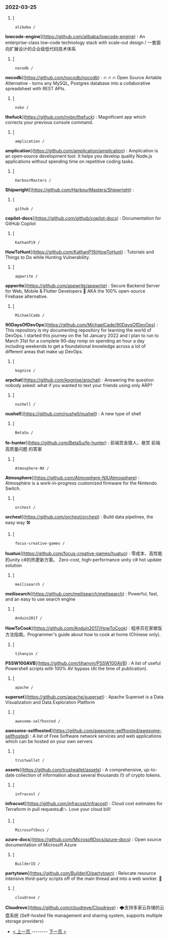 ### 2022-03-25 
1. [
    

        alibaba /
**lowcode-engine**](https://github.com/alibaba/lowcode-engine) : An enterprise-class low-code technology stack with scale-out design / 一套面向扩展设计的企业级低代码技术体系
1. [
    

        nocodb /
**nocodb**](https://github.com/nocodb/nocodb) : 🔥 🔥 🔥 Open Source Airtable Alternative - turns any MySQL, Postgres database into a collaborative spreadsheet with REST APIs.
1. [
    

        nvbn /
**thefuck**](https://github.com/nvbn/thefuck) : Magnificent app which corrects your previous console command.
1. [
    

        amplication /
**amplication**](https://github.com/amplication/amplication) : Amplication is an open‑source development tool. It helps you develop quality Node.js applications without spending time on repetitive coding tasks.
1. [
    

        HarbourMasters /
**Shipwright**](https://github.com/HarbourMasters/Shipwright) : 
1. [
    

        github /
**copilot-docs**](https://github.com/github/copilot-docs) : Documentation for GitHub Copilot
1. [
    

        KathanP19 /
**HowToHunt**](https://github.com/KathanP19/HowToHunt) : Tutorials and Things to Do while Hunting Vulnerability.
1. [
    

        appwrite /
**appwrite**](https://github.com/appwrite/appwrite) : Secure Backend Server for Web, Mobile & Flutter Developers 🚀 AKA the 100% open-source Firebase alternative.
1. [
    

        MichaelCade /
**90DaysOfDevOps**](https://github.com/MichaelCade/90DaysOfDevOps) : This repository is my documenting repository for learning the world of DevOps. I started this journey on the 1st January 2022 and I plan to run to March 31st for a complete 90-day romp on spending an hour a day including weekends to get a foundational knowledge across a lot of different areas that make up DevOps.
1. [
    

        kognise /
**arpchat**](https://github.com/kognise/arpchat) : Answering the question nobody asked: what if you wanted to text your friends using only ARP?
1. [
    

        nushell /
**nushell**](https://github.com/nushell/nushell) : A new type of shell
1. [
    

        BetaSu /
**fe-hunter**](https://github.com/BetaSu/fe-hunter) : 前端赏金猎人，悬赏 前端高质量问题 的答案
1. [
    

        Atmosphere-NX /
**Atmosphere**](https://github.com/Atmosphere-NX/Atmosphere) : Atmosphère is a work-in-progress customized firmware for the Nintendo Switch.
1. [
    

        orchest /
**orchest**](https://github.com/orchest/orchest) : Build data pipelines, the easy way 🛠️
1. [
    

        focus-creative-games /
**huatuo**](https://github.com/focus-creative-games/huatuo) : 零成本、高性能的unity c#的热更新方案。 Zero-cost, high-performance unity c# hot update solution
1. [
    

        meilisearch /
**meilisearch**](https://github.com/meilisearch/meilisearch) : Powerful, fast, and an easy to use search engine
1. [
    

        Anduin2017 /
**HowToCook**](https://github.com/Anduin2017/HowToCook) : 程序员在家做饭方法指南。Programmer's guide about how to cook at home (Chinese only).
1. [
    

        tihanyin /
**PSSW100AVB**](https://github.com/tihanyin/PSSW100AVB) : A list of useful Powershell scripts with 100% AV bypass (At the time of publication).
1. [
    

        apache /
**superset**](https://github.com/apache/superset) : Apache Superset is a Data Visualization and Data Exploration Platform
1. [
    

        awesome-selfhosted /
**awesome-selfhosted**](https://github.com/awesome-selfhosted/awesome-selfhosted) : A list of Free Software network services and web applications which can be hosted on your own servers
1. [
    

        trustwallet /
**assets**](https://github.com/trustwallet/assets) : A comprehensive, up-to-date collection of information about several thousands (!) of crypto tokens.
1. [
    

        infracost /
**infracost**](https://github.com/infracost/infracost) : Cloud cost estimates for Terraform in pull requests💰📉 Love your cloud bill!
1. [
    

        MicrosoftDocs /
**azure-docs**](https://github.com/MicrosoftDocs/azure-docs) : Open source documentation of Microsoft Azure
1. [
    

        BuilderIO /
**partytown**](https://github.com/BuilderIO/partytown) : Relocate resource intensive third-party scripts off of the main thread and into a web worker. 🎉
1. [
    

        cloudreve /
**Cloudreve**](https://github.com/cloudreve/Cloudreve) : 🌩支持多家云存储的云盘系统 (Self-hosted file management and sharing system, supports multiple storage providers) 

- [ < 上一页 ](https://github.com/able8/github-trending-daily-record/blob/master/2022-03-24.md) -------- [ 下一页 > ](https://github.com/able8/github-trending-daily-record/blob/master/2022-03-26.md)